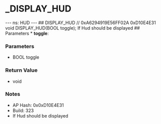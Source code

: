 # _DISPLAY_HUD

--- ns: HUD --- ## DISPLAY_HUD  // 0xA6294919E56FF02A 0xD10E4E31 void DISPLAY_HUD(BOOL toggle);  If Hud should be displayed  ## Parameters * **toggle**:

### Parameters
* BOOL toggle

### Return Value
* void

### Notes
* AP Hash: 0x0xD10E4E31
* Build: 323
* If Hud should be displayed


